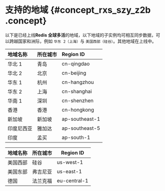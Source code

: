# 支持的地域 {#concept_rxs_szy_z2b .concept}

以下是已经上线**Redis 全球多活**的地域，以下地域的子实例均可相互同步数据，可以跨越国家和洲际，例如 `华东 2（上海）`与 `美国西部（硅谷）`。其他地域在上线中。

|地域名称|所在城市|Region ID|
|:---|:---|:--------|
|华北 1|青岛|cn-qingdao|
|华北 2|北京|cn-beijing|
|华东 1|杭州|cn-hangzhou|
|华东 2|上海|cn-shanghai|
|华南 1|深圳|cn-shenzhen|
|香港|香港|cn-hongkong|
|新加坡|新加坡|ap-southeast-1|
|印度尼西亚|雅加达|ap-southeast-5|
|印度|孟买|ap-south-1|

|地域名称|所在城市|Region ID|
|----|----|---------|
|美国西部|硅谷|us-west-1|
|美国东部|弗吉尼亚|us-east-1|
|德国|法兰克福|eu-central-1|

